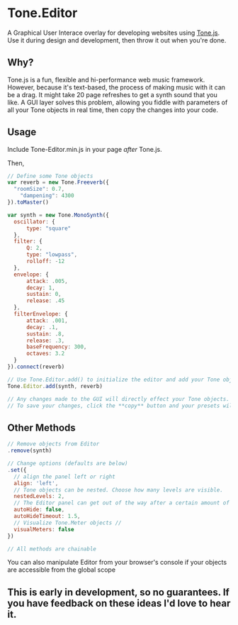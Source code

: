 # Tone.Editor
A Graphical User Interace overlay for developing websites using [Tone.js](github.com/https://github.com/Tonejs/Tone.js). Use it during design and development, then throw it out when you're done.

## Why?
Tone.js is a fun, flexible and hi-performance web music framework. However, because it's text-based, the process of making music with it can be a drag. It might take 20 page refreshes to get a synth sound that you like. A GUI layer solves this problem, allowing you fiddle with parameters of all your Tone objects in real time, then copy the changes into your code.

## Usage
Include Tone-Editor.min.js in your page *after* Tone.js.

Then,
```javascript
// Define some Tone objects
var reverb = new Tone.Freeverb({
  "roomSize": 0.7,
	"dampening": 4300
}).toMaster()

var synth = new Tone.MonoSynth({
  oscillator: {
      type: "square"
  },
  filter: {
      Q: 2,
      type: "lowpass",
      rolloff: -12
  },
  envelope: {
      attack: .005,
      decay: 1,
      sustain: 0,
      release: .45
  },
  filterEnvelope: {
      attack: .001,
      decay: .1,
      sustain: .8,
      release: .3,
      baseFrequency: 300,
      octaves: 3.2
  }
}).connect(reverb)

// Use Tone.Editor.add() to initialize the editor and add your Tone objects
Tone.Editor.add(synth, reverb)

// Any changes made to the GUI will directly effect your Tone objects.
// To save your changes, click the **copy** button and your presets will be copied to your clipboard.
```
## Other Methods
```javascript
// Remove objects from Editor
.remove(synth)

// Change options (defaults are below)
.set({
  // align the panel left or right
  align: 'left',
  // Tone objects can be nested. Choose how many levels are visible.
  nestedLevels: 2,
  // The Editor panel can get out of the way after a certain amount of time
  autoHide: false,
  autoHideTimeout: 1.5,
  // Visualize Tone.Meter objects //
  visualMeters: false
})

// All methods are chainable
```
You can also manipulate Editor from your browser's console if your objects are accessible from the global scope

## This is early in development, so no guarantees. If you have feedback on these ideas I'd love to hear it.
